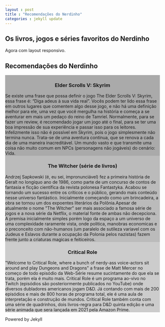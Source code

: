 ```yaml
---
layout : post
title : "Recomendações do Nerdinho"
categories : jekyll update
---
```


<body>


<div class="proheader">
<h2>Os livros, jogos e séries favoritos do Nerdinho</h2>
<p>Agora com layout responsivo.</p>
</div>

<div class="header">
  <h2>Recomendações do Nerdinho</h2>
</div>

<div class="row">
  <div class="column" style="background-color:#aaa;">
    <h3 style="text-align:center;">Elder Scrolls V: Skyrim</h3>
    Se existe uma frase que possa definir o jogo The Elder Scrolls V: Skyrim, essa frase é: “Diga adeus à sua vida real”. Vocês podem ter lido essa frase em outros lugares que comentem algo desse jogo, e não há uma definição melhor para ele, uma vez que você mergulha na história e começa a se aventurar em mais um pedaço do reino de Tamriel. Normalmente, para se fazer um review, é recomendado jogar um jogo até o final, para se ter uma boa impressão de sua experiência e passar isso para os leitores. Infelizmente isso não é possível em Skyrim, pois o jogo simplesmente não termina nunca. Trata-se de uma aventura contínua, que se renova a cada dia de uma maneira inacreditável. Um mundo vasto e que transmite uma coisa não muito comum em NPCs (personagens não jogáveis) do cenário: Vida.
  </div>
  <div class="column" style="background-color:#bbb;">
    <h3 style="text-align:center;">The Witcher (série de livros)</h3>
    Andrzej Sapkowski (é, eu sei, impronunciável) fez a primeira história de Geralt no longíquo ano de 1986, como parte de um concurso de contos de fantasia e ficção científica da revista polonesa Fantastyka.  Acabou se tornando um sucesso entre os críticos e o público, gerando mais conteúdo nesse universo fantástico. Inicialmente começando como um brincadeira, a obra se tornou um dos expoentes literários da Polônia.Apesar de atualmente o nome "The Witcher" ser mais associado a famosa série de jogos e a nova série da Netflix, o material fonte de ambas não decepciona. A premisa inicialmente simples porém logo da espaço a um universo de uma complexidade raramente vista, onde politica, manobras economicas e o preconceito com não-humanos (um paralelo de sutileza variavel com os Judeus e Eslavos durante a ocupação da Polonia pelos nazistas) fazem frente junto a criaturas magicas e feiticeiros.
  </div>
  <div class="column" style="background-color:#ccc;">
    <h3 style="text-align:center;">Critical Role</h3>
    "Welcome to Critical Role, where a bunch of nerdy-ass voice-actors sit around and play Dungeons and Dragons" a frase de Matt Mercer no começo de todo episódio da Web-Série resume sucintamente do que ela se trata, porém ela é muito mais. Critical Role é um programa ao-vivo no Twitch (episódios são posteriormente publicados no YouTube) onde diversos dubladores americanos jogam D&D. Já contando com mais de 200 episódios e mais de 800 horas de programa total, ele é uma aula de interpretação e construção de mundos. Critical Role também conta com uma série de quadrinhos, dois livros-regra para D&D quinta edição e uma série animada que sera lançada em 2021 pela Amazon Prime.
  </div>
</div>

<div class="footer">
  <p>Powered by Jekyll</p>
</div>

</body>